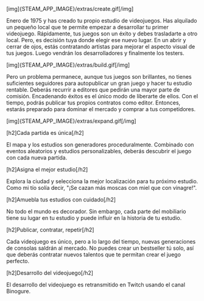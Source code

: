 [img]{STEAM_APP_IMAGE}/extras/create.gif[/img]

Enero de 1975 y has creado tu propio estudio de videojuegos. Has alquilado un pequeño local que te permite empezar a desarrollar tu primer videojuego. Rápidamente, tus juegos son un éxito y debes trasladarte a otro local. Pero, es decisión tuya donde elegir ese nuevo lugar. En un abrir y cerrar de ojos, estás contratando artistas para mejorar el aspecto visual de tus juegos. Luego vendrán los desarrolladores y finalmente los testers.

[img]{STEAM_APP_IMAGE}/extras/build.gif[/img]

Pero un problema permanece, aunque tus juegos son brillantes, no tienes suficientes seguidores para autopublicar un gran juego y hacer tu estudio rentable. Deberás recurrir a editores que pedirán una mayor parte de comisión. Encadenando éxitos es el único modo de liberarte de ellos. Con el tiempo, podrás publicar tus propios contratos como editor. Entonces, estarás preparado para dominar el mercado y comprar a tus competidores.

[img]{STEAM_APP_IMAGE}/extras/expand.gif[/img]

[h2]Cada partida es única[/h2]

El mapa y los estudios son generadores proceduralmente. Combinado con eventos aleatorios y estudios personalizables, deberás descubrir el juego con cada nueva partida.

[h2]Asigna el mejor estudio[/h2]

Explora la ciudad y selecciona la mejor localización para tu próximo estudio. Como mi tío solía decir, "¡Se cazan más moscas con miel que con vinagre!".

[h2]Amuebla tus estudios con cuidado[/h2]

No todo el mundo es decorador. Sin embargo, cada parte del mobiliario tiene su lugar en tu estudio y puede influir en la historia de tu estudio.

[h2]Publicar, contratar, repetir[/h2]

Cada videojuego es único, pero a lo largo del tiempo, nuevas generaciones de consolas saldrán al mercado. No puedes crear un bestseller tú solo, así que deberás contratar nuevos talentos que te permitan crear el juego perfecto.

[h2]Desarrollo del videojuego[/h2]

El desarrollo del videojuego es retransmitido en Twitch usando el canal Binogure.

